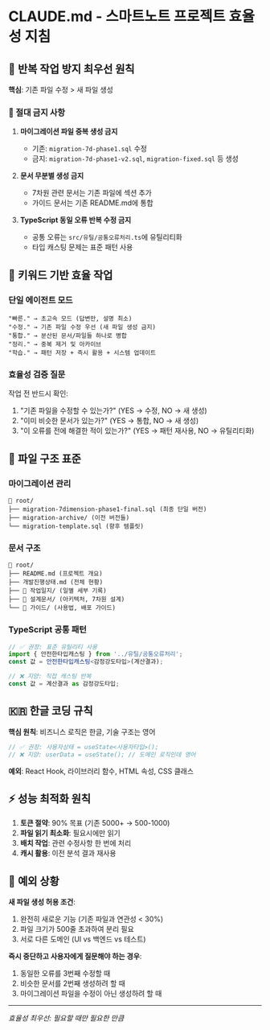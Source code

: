 # CLAUDE.md - 스마트노트 프로젝트 효율성 지침

## 🎯 반복 작업 방지 최우선 원칙

**핵심**: 기존 파일 수정 > 새 파일 생성

### 🚫 절대 금지 사항
1. **마이그레이션 파일 중복 생성 금지**
   - 기존: `migration-7d-phase1.sql` 수정
   - 금지: `migration-7d-phase1-v2.sql`, `migration-fixed.sql` 등 생성
   
2. **문서 무분별 생성 금지**  
   - 7차원 관련 문서는 기존 파일에 섹션 추가
   - 가이드 문서는 기존 README.md에 통합

3. **TypeScript 동일 오류 반복 수정 금지**
   - 공통 오류는 `src/유틸/공통오류처리.ts`에 유틸리티화
   - 타입 캐스팅 문제는 표준 패턴 사용

## 🔑 키워드 기반 효율 작업

### 단일 에이전트 모드
```
"빠른." → 초고속 모드 (답변만, 설명 최소)
"수정." → 기존 파일 수정 우선 (새 파일 생성 금지)  
"통합." → 분산된 문서/파일들 하나로 병합
"정리." → 중복 제거 및 아카이브
"학습." → 패턴 저장 + 즉시 활용 + 시스템 업데이트
```

### 효율성 검증 질문
작업 전 반드시 확인:
1. "기존 파일을 수정할 수 있는가?" (YES → 수정, NO → 새 생성)
2. "이미 비슷한 문서가 있는가?" (YES → 통합, NO → 새 생성)  
3. "이 오류를 전에 해결한 적이 있는가?" (YES → 패턴 재사용, NO → 유틸리티화)

## 📁 파일 구조 표준

### 마이그레이션 관리
```
📁 root/
├── migration-7dimension-phase1-final.sql (최종 단일 버전)
├── migration-archive/ (이전 버전들)
└── migration-template.sql (향후 템플릿)
```

### 문서 구조
```
📁 root/
├── README.md (프로젝트 개요)
├── 개발진행상태.md (전체 현황)
├── 📁 작업일지/ (일별 세부 기록)
├── 📁 설계문서/ (아키텍처, 7차원 설계)
└── 📁 가이드/ (사용법, 배포 가이드)
```

### TypeScript 공통 패턴
```typescript
// ✅ 권장: 표준 유틸리티 사용
import { 안전한타입캐스팅 } from '../유틸/공통오류처리';
const 값 = 안전한타입캐스팅<감정강도타입>(계산결과);

// ❌ 지양: 직접 캐스팅 반복
const 값 = 계산결과 as 감정강도타입;
```

## 🇰🇷 한글 코딩 규칙

**핵심 원칙**: 비즈니스 로직은 한글, 기술 구조는 영어

```typescript
// ✅ 권장: 사용자상태 = useState<사용자타입>();
// ❌ 지양: userData = useState(); // 도메인 로직인데 영어
```

**예외**: React Hook, 라이브러리 함수, HTML 속성, CSS 클래스

## ⚡ 성능 최적화 원칙

1. **토큰 절약**: 90% 목표 (기존 5000+ → 500-1000)
2. **파일 읽기 최소화**: 필요시에만 읽기
3. **배치 작업**: 관련 수정사항 한 번에 처리
4. **캐시 활용**: 이전 분석 결과 재사용

## 🚨 예외 상황

**새 파일 생성 허용 조건**:
1. 완전히 새로운 기능 (기존 파일과 연관성 < 30%)
2. 파일 크기가 500줄 초과하여 분리 필요
3. 서로 다른 도메인 (UI vs 백엔드 vs 테스트)

**즉시 중단하고 사용자에게 질문해야 하는 경우**:
1. 동일한 오류를 3번째 수정할 때
2. 비슷한 문서를 2번째 생성하려 할 때  
3. 마이그레이션 파일을 수정이 아닌 생성하려 할 때

---
*효율성 최우선: 필요할 때만 필요한 만큼*